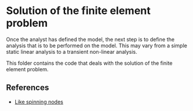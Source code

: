 # Solution of the finite element problem


Once the analyst has defined the model, the next step is to define the analysis that is to be performed on the model. This may vary from a simple static linear analysis to a transient non-linear analysis.

This folder contains the code that deals with the solution of the finite element problem.


## References

- [Like spinning nodes](https://portwooddigital.com/2021/09/19/like-spinning-nodes)
